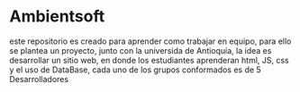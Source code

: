 # Ambientsoft
este repositorio es creado para aprender como trabajar en equipo, para ello se plantea un proyecto, junto con la universida de Antioquia, la idea es desarrollar un sitio web, en donde los estudiantes aprenderan html, JS, css y el uso de DataBase, cada uno de los grupos conformados es de 5 Desarrolladores
